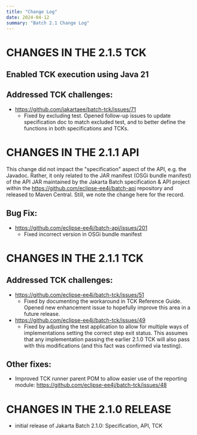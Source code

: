 ```yaml
---
title: "Change Log"
date: 2024-04-12
summary: "Batch 2.1 Change Log"
---
```


# CHANGES IN THE 2.1.5 TCK

## Enabled TCK execution using Java 21

## Addressed TCK challenges:
* https://github.com/jakartaee/batch-tck/issues/71
   * Fixed by excluding test.  Opened follow-up issues to update specification doc to match excluded test, and to better define the functions in both specifications and TCKs.

# CHANGES IN THE 2.1.1 API 

This change did not impact the "specification" aspect of the API, e.g. the Javadoc.  Rather, it only related to the JAR manifest (OSGi bundle manifest) of the API JAR maintained by the Jakarta Batch specification & API project within the https://github.com/eclipse-ee4j/batch-api repository and released to Maven Central.  Still, we note the change here for the record.

## Bug Fix:
* https://github.com/eclipse-ee4j/batch-api/issues/201
  * Fixed incorrect version in OSGi bundle manifest

# CHANGES IN THE 2.1.1 TCK

## Addressed TCK challenges:
* https://github.com/eclipse-ee4j/batch-tck/issues/51
  * Fixed by documenting the workaround in TCK Reference Guide. Opened new enhancement issue to hopefully improve this area in a future release.
* https://github.com/eclipse-ee4j/batch-tck/issues/49 
  * Fixed by adjusting the test application to allow for multiple ways of implementations setting the correct step exit status.   This assumes that any implementation passing the earlier 2.1.0 TCK will also pass with this modifications (and this fact was confirmed via testing).

## Other fixes:
* Improved TCK runner parent POM to allow easier use of the reporting module:  https://github.com/eclipse-ee4j/batch-tck/issues/48


# CHANGES IN THE 2.1.0 RELEASE

* initial release of Jakarta Batch 2.1.0: Specification, API, TCK
